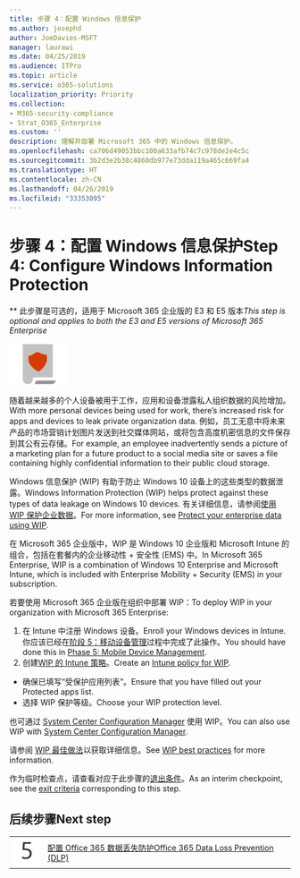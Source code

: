 ```yaml
---
title: 步骤 4：配置 Windows 信息保护
ms.author: josephd
author: JoeDavies-MSFT
manager: laurawi
ms.date: 04/25/2019
ms.audience: ITPro
ms.topic: article
ms.service: o365-solutions
localization_priority: Priority
ms.collection:
- M365-security-compliance
- Strat_O365_Enterprise
ms.custom: ''
description: 理解并部署 Microsoft 365 中的 Windows 信息保护。
ms.openlocfilehash: ca706d49053bbc100a633afb74c7c978de2e4c5c
ms.sourcegitcommit: 3b2d3e2b38c4860db977e73dda119a465c669fa4
ms.translationtype: HT
ms.contentlocale: zh-CN
ms.lasthandoff: 04/26/2019
ms.locfileid: "33353095"
---
```

# <a name="step-4-configure-windows-information-protection"></a><span data-ttu-id="f863c-103">步骤 4：配置 Windows 信息保护</span><span class="sxs-lookup"><span data-stu-id="f863c-103">Step 4: Configure Windows Information Protection</span></span>

<span data-ttu-id="f863c-104">\*\* 此步骤是可选的，适用于 Microsoft 365 企业版的 E3 和 E5 版本</span><span class="sxs-lookup"><span data-stu-id="f863c-104">*This step is optional and applies to both the E3 and E5 versions of Microsoft 365 Enterprise*</span></span>

![](./media/deploy-foundation-infrastructure/infoprotection_icon-small.png)

<span data-ttu-id="f863c-105">随着越来越多的个人设备被用于工作，应用和设备泄露私人组织数据的风险增加。</span><span class="sxs-lookup"><span data-stu-id="f863c-105">With more personal devices being used for work, there’s increased risk for apps and devices to leak private organization data.</span></span> <span data-ttu-id="f863c-106">例如，员工无意中将未来产品的市场营销计划图片发送到社交媒体网站，或将包含高度机密信息的文件保存到其公有云存储。</span><span class="sxs-lookup"><span data-stu-id="f863c-106">For example, an employee inadvertently sends a picture of a marketing plan for a future product to a social media site or saves a file containing highly confidential information to their public cloud storage.</span></span> 

<span data-ttu-id="f863c-107">Windows 信息保护 (WIP) 有助于防止 Windows 10 设备上的这些类型的数据泄露。</span><span class="sxs-lookup"><span data-stu-id="f863c-107">Windows Information Protection (WIP) helps protect against these types of data leakage on Windows 10 devices.</span></span> <span data-ttu-id="f863c-108">有关详细信息，请参阅[使用 WIP 保护企业数据](https://docs.microsoft.com/windows/security/information-protection/windows-information-protection/protect-enterprise-data-using-wip)。</span><span class="sxs-lookup"><span data-stu-id="f863c-108">For more information, see [Protect your enterprise data using WIP](https://docs.microsoft.com/windows/security/information-protection/windows-information-protection/protect-enterprise-data-using-wip).</span></span>

<span data-ttu-id="f863c-109">在 Microsoft 365 企业版中，WIP 是 Windows 10 企业版和 Microsoft Intune 的组合，包括在套餐内的企业移动性 + 安全性 (EMS) 中。</span><span class="sxs-lookup"><span data-stu-id="f863c-109">In Microsoft 365 Enterprise, WIP is a combination of Windows 10 Enterprise and Microsoft Intune, which is included with Enterprise Mobility + Security (EMS) in your subscription.</span></span> 

<span data-ttu-id="f863c-110">若要使用 Microsoft 365 企业版在组织中部署 WIP：</span><span class="sxs-lookup"><span data-stu-id="f863c-110">To deploy WIP in your organization with Microsoft 365 Enterprise:</span></span>

1. <span data-ttu-id="f863c-111">在 Intune 中注册 Windows 设备。</span><span class="sxs-lookup"><span data-stu-id="f863c-111">Enroll your Windows devices in Intune.</span></span> <span data-ttu-id="f863c-112">你应该已经在[阶段 5：移动设备管理](mobility-infrastructure.md)过程中完成了此操作。</span><span class="sxs-lookup"><span data-stu-id="f863c-112">You should have done this in [Phase 5: Mobile Device Management](mobility-infrastructure.md).</span></span>
2. <span data-ttu-id="f863c-113">创建[WIP 的 Intune 策略](https://docs.microsoft.com/windows/security/information-protection/windows-information-protection/create-wip-policy-using-intune-azure)。</span><span class="sxs-lookup"><span data-stu-id="f863c-113">Create an [Intune policy for WIP](https://docs.microsoft.com/windows/security/information-protection/windows-information-protection/create-wip-policy-using-intune-azure).</span></span>
  - <span data-ttu-id="f863c-114">确保已填写“受保护应用列表”。</span><span class="sxs-lookup"><span data-stu-id="f863c-114">Ensure that you have filled out your Protected apps list.</span></span>
  - <span data-ttu-id="f863c-115">选择 WIP 保护等级。</span><span class="sxs-lookup"><span data-stu-id="f863c-115">Choose your WIP protection level.</span></span>

<span data-ttu-id="f863c-116">也可通过 [System Center Configuration Manager](https://docs.microsoft.com/windows/security/information-protection/windows-information-protection/overview-create-wip-policy-sccm) 使用 WIP。</span><span class="sxs-lookup"><span data-stu-id="f863c-116">You can also use WIP with [System Center Configuration Manager](https://docs.microsoft.com/windows/security/information-protection/windows-information-protection/overview-create-wip-policy-sccm).</span></span> 

<span data-ttu-id="f863c-117">请参阅 [WIP 最佳做法]( https://docs.microsoft.com/windows/security/information-protection/windows-information-protection/guidance-and-best-practices-wip)以获取详细信息。</span><span class="sxs-lookup"><span data-stu-id="f863c-117">See [WIP best practices]( https://docs.microsoft.com/windows/security/information-protection/windows-information-protection/guidance-and-best-practices-wip) for more information.</span></span>

<span data-ttu-id="f863c-118">作为临时检查点，请查看对应于此步骤的[退出条件](infoprotect-exit-criteria.md#crit-infoprotect-step4)。</span><span class="sxs-lookup"><span data-stu-id="f863c-118">As an interim checkpoint, see the [exit criteria](infoprotect-exit-criteria.md#crit-infoprotect-step4) corresponding to this step.</span></span>

## <a name="next-step"></a><span data-ttu-id="f863c-119">后续步骤</span><span class="sxs-lookup"><span data-stu-id="f863c-119">Next step</span></span>


|||
|:-------|:-----|
|![](./media/stepnumbers/Step5.png)|[<span data-ttu-id="f863c-120">配置 Office 365 数据丢失防护</span><span class="sxs-lookup"><span data-stu-id="f863c-120">Office 365 Data Loss Prevention (DLP)</span></span>](infoprotect-data-loss-prevention.md)|


